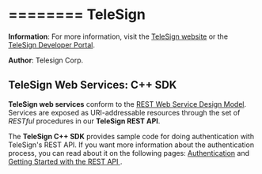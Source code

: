 ========
TeleSign
========

**Information**: For more information, visit the <a href="http://www.TeleSign.com">TeleSign website</a> or the <a href="https://developer.telesign.com/">TeleSign Developer Portal</a>.

**Author**: Telesign Corp.

TeleSign Web Services: C++ SDK
------------------------------

**TeleSign web services** conform to the <a href="http://en.wikipedia.org/wiki/Representational_state_transfer">REST Web Service Design Model</a>. Services are exposed as URI-addressable resources through the set of *RESTful* procedures in our **TeleSign REST API**.

The **TeleSign C++ SDK** provides sample code for doing authentication with TeleSign's REST API. If you want more information about the authentication process, you can read about it on the following pages: <a href="https://developer.telesign.com/v2.0/docs/authentication-1">Authentication</a> and <a href="https://developer.telesign.com/docs/getting-started-with-the-rest-api">Getting Started with the REST API </a>. 

